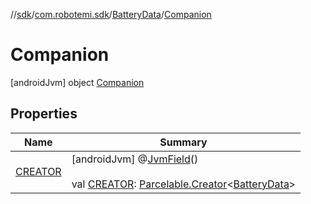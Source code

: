 //[sdk](../../../../index.md)/[com.robotemi.sdk](../../index.md)/[BatteryData](../index.md)/[Companion](index.md)



# Companion  
 [androidJvm] object [Companion](index.md)   


## Properties  
  
|  Name |  Summary | 
|---|---|
| <a name="com.robotemi.sdk/BatteryData.Companion/CREATOR/#/PointingToDeclaration/"></a>[CREATOR](-c-r-e-a-t-o-r.md)| <a name="com.robotemi.sdk/BatteryData.Companion/CREATOR/#/PointingToDeclaration/"></a> [androidJvm] @[JvmField](https://kotlinlang.org/api/latest/jvm/stdlib/kotlin.jvm/-jvm-field/index.html)()  <br>  <br>val [CREATOR](-c-r-e-a-t-o-r.md): [Parcelable.Creator](https://developer.android.com/reference/kotlin/android/os/Parcelable.Creator.html)<[BatteryData](../index.md)>   <br>|

